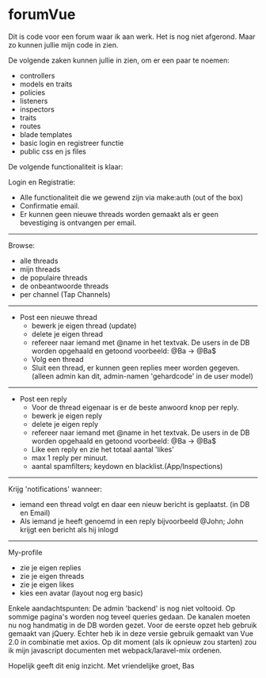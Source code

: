 # forumVue

Dit is code voor een forum waar ik aan werk. Het is nog niet afgerond. Maar zo kunnen jullie mijn code in zien.

De volgende zaken kunnen jullie in zien, om er een paar te noemen:
- controllers
- models en traits
- policies
- listeners
- inspectors
- traits
- routes
- blade templates
- basic login en registreer functie
- public css en js files

De volgende functionaliteit is klaar:

Login en Registratie:
 - Alle functionaliteit die we gewend zijn via make:auth (out of the box)
 - Confirmatie email.
 - Er kunnen geen nieuwe threads worden gemaakt als er geen bevestiging is ontvangen per email.
-------------------------------------------
Browse:
- alle threads
- mijn threads
- de populaire threads
- de onbeantwoorde threads
- per channel (Tap Channels)
-------------------------------------------
- Post een nieuwe thread
  - bewerk je eigen thread (update)
  - delete je eigen thread
  - refereer naar iemand met @name in het textvak. De users in de DB worden opgehaald en getoond voorbeeld: @Ba -> @Ba$
  - Volg een thread
  - Sluit een thread, er kunnen geen replies meer worden gegeven. (alleen admin kan dit, admin-namen 'gehardcode' in de user model)
--------------------------------------------
- Post een reply
  - Voor de thread eigenaar is er de beste anwoord knop per reply.
  - bewerk je eigen reply
  - delete je eigen reply
  - refereer naar iemand met @name in het textvak. De users in de DB worden opgehaald en getoond voorbeeld: @Ba -> @Ba$
  - Like een reply en zie het totaal aantal 'likes'
  - max 1 reply per minuut.
  - aantal spamfilters; keydown en blacklist.(App/Inspections)
-------------------------------------------------
Krijg 'notifications' wanneer:
  - iemand een thread volgt en daar een nieuw bericht is geplaatst. (in DB en Email)
  - Als iemand je heeft genoemd in een reply bijvoorbeeld @John; John krijgt een bericht als hij inlogd
-------------------------------------------------
My-profile
 - zie je eigen replies
 - zie je eigen threads
 - zie je eigen likes
 - kies een avatar (layout nog erg basic)
   
Enkele aandachtspunten:
De admin 'backend' is nog niet voltooid.
Op sommige pagina's worden nog teveel queries gedaan. 
De kanalen moeten nu nog handmatig in de DB worden gezet.
Voor de eerste opzet heb gebruik gemaakt van jQuery. Echter heb ik in deze versie gebruik gemaakt van Vue 2.0 in combinatie met axios. 
Op dit moment (als ik opnieuw zou starten) zou ik mijn javascript documenten met webpack/laravel-mix ordenen. 

Hopelijk geeft dit enig inzicht.
Met vriendelijke groet,
Bas
